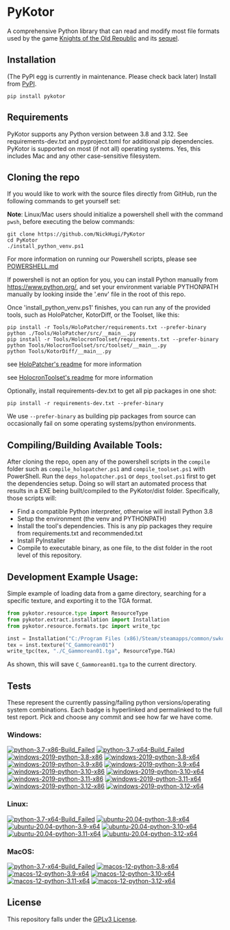 
PyKotor
=======
A comprehensive Python library that can read and modify most file formats used by the game [Knights of the Old Republic](https://en.wikipedia.org/wiki/Star_Wars:_Knights_of_the_Old_Republic_(video_game)) and its [sequel](https://en.wikipedia.org/wiki/Star_Wars_Knights_of_the_Old_Republic_II:_The_Sith_Lords).

## Installation
(The PyPI egg is currently in maintenance. Please check back later) Install from [PyPI](https://pypi.org/project/PyKotor/).
```commandline
pip install pykotor
```

## Requirements
PyKotor supports any Python version between 3.8 and 3.12. See requirements-dev.txt and pyproject.toml for additional pip dependencies.
PyKotor is supported on most (if not all) operating systems. Yes, this includes Mac and any other case-sensitive filesystem.

## Cloning the repo
If you would like to work with the source files directly from GitHub, run the following commands to get yourself set:

**Note**: Linux/Mac users should initialize a powershell shell with the command `pwsh`, before executing the below commands:

```commandline
git clone https://github.com/NickHugi/PyKotor
cd PyKotor
./install_python_venv.ps1
```
For more information on running our Powershell scripts, please see [POWERSHELL.md](https://github.com/NickHugi/PyKotor/blob/master/POWERSHELL.md)

If powershell is not an option for you, you can install Python manually from https://www.python.org/, and set your environment variable PYTHONPATH manually by looking inside the '.env' file in the root of this repo.


Once 'install_python_venv.ps1' finishes, you can run any of the provided tools, such as HoloPatcher, KotorDiff, or the Toolset, like this:
```commandline
pip install -r Tools/HoloPatcher/requirements.txt --prefer-binary
python ./Tools/HoloPatcher/src/__main__.py
pip install -r Tools/HolocronToolset/requirements.txt --prefer-binary
python Tools/HolocronToolset/src/toolset/__main__.py
python Tools/KotorDiff/__main__.py
```

see [HoloPatcher's readme](https://github.com/NickHugi/PyKotor/tree/master/Tools/HoloPatcher#readme) for more information

see [HolocronToolset's readme](https://github.com/NickHugi/PyKotor/tree/master/Tools/HolocronToolset#readme) for more information

Optionally, install requirements-dev.txt to get all pip packages in one shot:
```commandline
pip install -r requirements-dev.txt --prefer-binary
```
We use `--prefer-binary` as building pip packages from source can occasionally fail on some operating systems/python environments.

## Compiling/Building Available Tools:
After cloning the repo, open any of the powershell scripts in the `compile` folder such as `compile_holopatcher.ps1` and `compile_toolset.ps1` with PowerShell. Run the `deps_holopatcher.ps1` or `deps_toolset.ps1` first to get the dependencies setup. Doing so will start an automated process that results in a EXE being built/compiled to the PyKotor/dist folder. Specifically, those scripts will:
- Find a compatible Python interpreter, otherwise will install Python 3.8
- Setup the environment (the venv and PYTHONPATH)
- Install the tool's dependencies. This is any pip packages they require from requirements.txt and recommended.txt
- Install PyInstaller
- Compile to executable binary, as one file, to the dist folder in the root level of this repository.


## Development Example Usage:
Simple example of loading data from a game directory, searching for a specific texture, and exporting it to the TGA format.
```python
from pykotor.resource.type import ResourceType
from pykotor.extract.installation import Installation
from pykotor.resource.formats.tpc import write_tpc

inst = Installation("C:/Program Files (x86)/Steam/steamapps/common/swkotor")
tex = inst.texture("C_Gammorean01")
write_tpc(tex, "./C_Gammorean01.tga", ResourceType.TGA)
```
As shown, this will save `C_Gammorean01.tga` to the current directory.

## Tests

These represent the currently passing/failing python versions/operating system combinations. Each badge is hyperlinked and permalinked to the full test report. Pick and choose any commit and see how far we have come.

### Windows:

<!-- WINDOWS-BADGES-START -->
[![python-3.7-x86-Build_Failed](https://img.shields.io/badge/python--3.7--x86_Build_Failed-lightgrey)](https://github.com/th3w1zard1/PyKotor/actions/runs/8407079308)
[![python-3.7-x64-Build_Failed](https://img.shields.io/badge/python--3.7--x64_Build_Failed-lightgrey)](https://github.com/th3w1zard1/PyKotor/actions/runs/8407079308)
[![windows-2019-python-3.8-x86](https://img.shields.io/badge/build-python--3.8--x86_Passing_620-brightgreen?style=plastic&logo=simple-icons&logoColor=%23FF5e34&label=23&labelColor=%23c71818&color=%232f991a)](https://htmlpreview.github.io/?https://github.com/th3w1zard1/PyKotor/blob/19dcfc8a159dafccadd7b52f0b89de10fad501c0/tests/results/40471f18c5509ec66ec0e48b61d53cc8aaef3624/pytest_report_windows-2019_python_3.8_x86/pytest_report.html)
[![windows-2019-python-3.8-x64](https://img.shields.io/badge/build-python--3.8--x64_Passing_620-brightgreen?style=plastic&logo=simple-icons&logoColor=%23FF5e34&label=23&labelColor=%23c71818&color=%232f991a)](https://htmlpreview.github.io/?https://github.com/th3w1zard1/PyKotor/blob/19dcfc8a159dafccadd7b52f0b89de10fad501c0/tests/results/40471f18c5509ec66ec0e48b61d53cc8aaef3624/pytest_report_windows-2019_python_3.8_x64/pytest_report.html)
[![windows-2019-python-3.9-x86](https://img.shields.io/badge/build-python--3.9--x86_Passing_620-brightgreen?style=plastic&logo=simple-icons&logoColor=%23FF5e34&label=23&labelColor=%23c71818&color=%232f991a)](https://htmlpreview.github.io/?https://github.com/th3w1zard1/PyKotor/blob/19dcfc8a159dafccadd7b52f0b89de10fad501c0/tests/results/40471f18c5509ec66ec0e48b61d53cc8aaef3624/pytest_report_windows-2019_python_3.9_x86/pytest_report.html)
[![windows-2019-python-3.9-x64](https://img.shields.io/badge/build-python--3.9--x64_Passing_620-brightgreen?style=plastic&logo=simple-icons&logoColor=%23FF5e34&label=23&labelColor=%23c71818&color=%232f991a)](https://htmlpreview.github.io/?https://github.com/th3w1zard1/PyKotor/blob/19dcfc8a159dafccadd7b52f0b89de10fad501c0/tests/results/40471f18c5509ec66ec0e48b61d53cc8aaef3624/pytest_report_windows-2019_python_3.9_x64/pytest_report.html)
[![windows-2019-python-3.10-x86](https://img.shields.io/badge/build-python--3.10--x86_Passing_620-brightgreen?style=plastic&logo=simple-icons&logoColor=%23FF5e34&label=23&labelColor=%23c71818&color=%232f991a)](https://htmlpreview.github.io/?https://github.com/th3w1zard1/PyKotor/blob/19dcfc8a159dafccadd7b52f0b89de10fad501c0/tests/results/40471f18c5509ec66ec0e48b61d53cc8aaef3624/pytest_report_windows-2019_python_3.10_x86/pytest_report.html)
[![windows-2019-python-3.10-x64](https://img.shields.io/badge/build-python--3.10--x64_Passing_620-brightgreen?style=plastic&logo=simple-icons&logoColor=%23FF5e34&label=23&labelColor=%23c71818&color=%232f991a)](https://htmlpreview.github.io/?https://github.com/th3w1zard1/PyKotor/blob/19dcfc8a159dafccadd7b52f0b89de10fad501c0/tests/results/40471f18c5509ec66ec0e48b61d53cc8aaef3624/pytest_report_windows-2019_python_3.10_x64/pytest_report.html)
[![windows-2019-python-3.11-x86](https://img.shields.io/badge/build-python--3.11--x86_Passing_620-brightgreen?style=plastic&logo=simple-icons&logoColor=%23FF5e34&label=23&labelColor=%23c71818&color=%232f991a)](https://htmlpreview.github.io/?https://github.com/th3w1zard1/PyKotor/blob/19dcfc8a159dafccadd7b52f0b89de10fad501c0/tests/results/40471f18c5509ec66ec0e48b61d53cc8aaef3624/pytest_report_windows-2019_python_3.11_x86/pytest_report.html)
[![windows-2019-python-3.11-x64](https://img.shields.io/badge/build-python--3.11--x64_Passing_620-brightgreen?style=plastic&logo=simple-icons&logoColor=%23FF5e34&label=23&labelColor=%23c71818&color=%232f991a)](https://htmlpreview.github.io/?https://github.com/th3w1zard1/PyKotor/blob/19dcfc8a159dafccadd7b52f0b89de10fad501c0/tests/results/40471f18c5509ec66ec0e48b61d53cc8aaef3624/pytest_report_windows-2019_python_3.11_x64/pytest_report.html)
[![windows-2019-python-3.12-x86](https://img.shields.io/badge/build-python--3.12--x86_Passing_620-brightgreen?style=plastic&logo=simple-icons&logoColor=%23FF5e34&label=23&labelColor=%23c71818&color=%232f991a)](https://htmlpreview.github.io/?https://github.com/th3w1zard1/PyKotor/blob/19dcfc8a159dafccadd7b52f0b89de10fad501c0/tests/results/40471f18c5509ec66ec0e48b61d53cc8aaef3624/pytest_report_windows-2019_python_3.12_x86/pytest_report.html)
[![windows-2019-python-3.12-x64](https://img.shields.io/badge/build-python--3.12--x64_Passing_620-brightgreen?style=plastic&logo=simple-icons&logoColor=%23FF5e34&label=23&labelColor=%23c71818&color=%232f991a)](https://htmlpreview.github.io/?https://github.com/th3w1zard1/PyKotor/blob/19dcfc8a159dafccadd7b52f0b89de10fad501c0/tests/results/40471f18c5509ec66ec0e48b61d53cc8aaef3624/pytest_report_windows-2019_python_3.12_x64/pytest_report.html)
<!-- WINDOWS-BADGES-END -->

### Linux:

<!-- LINUX-BADGES-START -->
[![python-3.7-x64-Build_Failed](https://img.shields.io/badge/python--3.7--x64_Build_Failed-lightgrey)](https://github.com/th3w1zard1/PyKotor/actions/runs/8407079308)
[![ubuntu-20.04-python-3.8-x64](https://img.shields.io/badge/build-python--3.8--x64_Passing_620-brightgreen?style=plastic&logo=simple-icons&logoColor=%23FF5e34&label=23&labelColor=%23c71818&color=%232f991a)](https://htmlpreview.github.io/?https://github.com/th3w1zard1/PyKotor/blob/19dcfc8a159dafccadd7b52f0b89de10fad501c0/tests/results/40471f18c5509ec66ec0e48b61d53cc8aaef3624/pytest_report_ubuntu-20.04_python_3.8_x64/pytest_report.html)
[![ubuntu-20.04-python-3.9-x64](https://img.shields.io/badge/build-python--3.9--x64_Passing_620-brightgreen?style=plastic&logo=simple-icons&logoColor=%23FF5e34&label=23&labelColor=%23c71818&color=%232f991a)](https://htmlpreview.github.io/?https://github.com/th3w1zard1/PyKotor/blob/19dcfc8a159dafccadd7b52f0b89de10fad501c0/tests/results/40471f18c5509ec66ec0e48b61d53cc8aaef3624/pytest_report_ubuntu-20.04_python_3.9_x64/pytest_report.html)
[![ubuntu-20.04-python-3.10-x64](https://img.shields.io/badge/build-python--3.10--x64_Passing_620-brightgreen?style=plastic&logo=simple-icons&logoColor=%23FF5e34&label=23&labelColor=%23c71818&color=%232f991a)](https://htmlpreview.github.io/?https://github.com/th3w1zard1/PyKotor/blob/19dcfc8a159dafccadd7b52f0b89de10fad501c0/tests/results/40471f18c5509ec66ec0e48b61d53cc8aaef3624/pytest_report_ubuntu-20.04_python_3.10_x64/pytest_report.html)
[![ubuntu-20.04-python-3.11-x64](https://img.shields.io/badge/build-python--3.11--x64_Passing_620-brightgreen?style=plastic&logo=simple-icons&logoColor=%23FF5e34&label=23&labelColor=%23c71818&color=%232f991a)](https://htmlpreview.github.io/?https://github.com/th3w1zard1/PyKotor/blob/19dcfc8a159dafccadd7b52f0b89de10fad501c0/tests/results/40471f18c5509ec66ec0e48b61d53cc8aaef3624/pytest_report_ubuntu-20.04_python_3.11_x64/pytest_report.html)
[![ubuntu-20.04-python-3.12-x64](https://img.shields.io/badge/build-python--3.12--x64_Passing_620-brightgreen?style=plastic&logo=simple-icons&logoColor=%23FF5e34&label=23&labelColor=%23c71818&color=%232f991a)](https://htmlpreview.github.io/?https://github.com/th3w1zard1/PyKotor/blob/19dcfc8a159dafccadd7b52f0b89de10fad501c0/tests/results/40471f18c5509ec66ec0e48b61d53cc8aaef3624/pytest_report_ubuntu-20.04_python_3.12_x64/pytest_report.html)
<!-- LINUX-BADGES-END -->

### MacOS:

<!-- MACOS-BADGES-START -->
[![python-3.7-x64-Build_Failed](https://img.shields.io/badge/python--3.7--x64_Build_Failed-lightgrey)](https://github.com/th3w1zard1/PyKotor/actions/runs/8407079308)
[![macos-12-python-3.8-x64](https://img.shields.io/badge/build-python--3.8--x64_Passing_619-brightgreen?style=plastic&logo=simple-icons&logoColor=%23FF5e34&label=24&labelColor=%23c71818&color=%232f991a)](https://htmlpreview.github.io/?https://github.com/th3w1zard1/PyKotor/blob/19dcfc8a159dafccadd7b52f0b89de10fad501c0/tests/results/40471f18c5509ec66ec0e48b61d53cc8aaef3624/pytest_report_macos-12_python_3.8_x64/pytest_report.html)
[![macos-12-python-3.9-x64](https://img.shields.io/badge/build-python--3.9--x64_Passing_619-brightgreen?style=plastic&logo=simple-icons&logoColor=%23FF5e34&label=24&labelColor=%23c71818&color=%232f991a)](https://htmlpreview.github.io/?https://github.com/th3w1zard1/PyKotor/blob/19dcfc8a159dafccadd7b52f0b89de10fad501c0/tests/results/40471f18c5509ec66ec0e48b61d53cc8aaef3624/pytest_report_macos-12_python_3.9_x64/pytest_report.html)
[![macos-12-python-3.10-x64](https://img.shields.io/badge/build-python--3.10--x64_Passing_619-brightgreen?style=plastic&logo=simple-icons&logoColor=%23FF5e34&label=24&labelColor=%23c71818&color=%232f991a)](https://htmlpreview.github.io/?https://github.com/th3w1zard1/PyKotor/blob/19dcfc8a159dafccadd7b52f0b89de10fad501c0/tests/results/40471f18c5509ec66ec0e48b61d53cc8aaef3624/pytest_report_macos-12_python_3.10_x64/pytest_report.html)
[![macos-12-python-3.11-x64](https://img.shields.io/badge/build-python--3.11--x64_Passing_619-brightgreen?style=plastic&logo=simple-icons&logoColor=%23FF5e34&label=24&labelColor=%23c71818&color=%232f991a)](https://htmlpreview.github.io/?https://github.com/th3w1zard1/PyKotor/blob/19dcfc8a159dafccadd7b52f0b89de10fad501c0/tests/results/40471f18c5509ec66ec0e48b61d53cc8aaef3624/pytest_report_macos-12_python_3.11_x64/pytest_report.html)
[![macos-12-python-3.12-x64](https://img.shields.io/badge/build-python--3.12--x64_Passing_619-brightgreen?style=plastic&logo=simple-icons&logoColor=%23FF5e34&label=24&labelColor=%23c71818&color=%232f991a)](https://htmlpreview.github.io/?https://github.com/th3w1zard1/PyKotor/blob/19dcfc8a159dafccadd7b52f0b89de10fad501c0/tests/results/40471f18c5509ec66ec0e48b61d53cc8aaef3624/pytest_report_macos-12_python_3.12_x64/pytest_report.html)
<!-- MACOS-BADGES-END -->

## License
This repository falls under the [GPLv3 License](https://github.com/NickHugi/PyKotor/blob/master/LICENSE).






















































































